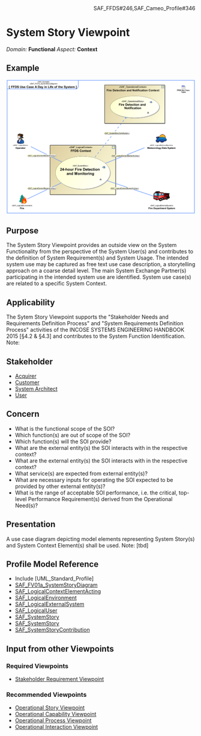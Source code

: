 <div align="right">SAF_FFDS#246,SAF_Cameo_Profile#346</div>

# System Story Viewpoint
*Domain:* **Functional** *Aspect:* **Context**
## Example
![FFDS Use Case A Day in Life of the System](../diagrams/FFDS-Use-Case-A-Day-in-Life-of-the-System.svg)
## Purpose
The System Story Viewpoint provides an outside view on the System Functionality from the perspective of the System User(s) and contributes to the definition of System Requirement(s) and System Usage. The intended system use may be captured as free text use case description, a storytelling approach on a coarse detail level. The main System Exchange Partner(s) participating in the intended system use are identified. System use case(s) are related to a specific System Context.
## Applicability
The Sytem Story Viewpoint supports the "Stakeholder Needs and Requirements Definition Process" and "System Requirements Definition Process" activities of the INCOSE SYSTEMS ENGINEERING HANDBOOK 2015 [§4.2 & §4.3] and contributes to the System Function Identification.
Note:
## Stakeholder
* [Acquirer](../stakeholders.md#Acquirer)
* [Customer](../stakeholders.md#Customer)
* [System Architect](../stakeholders.md#System-Architect)
* [User](../stakeholders.md#User)
## Concern
* What is the functional scope of the SOI?
* Which function(s) are out of scope of the SOI?
* Which function(s) will the SOI provide?
* What are the external entity(s) the SOI interacts with in the respective context?
* What are the external entity(s) the SOI interacts with in the respective context?
* What service(s) are expected from external entity(s)?
* What are necessary inputs for operating the SOI expected to be provided by other external entity(s)?
* What is the range of acceptable SOI performance, i.e. the critical, top-level Performance Requirement(s) derived from the Operational Need(s)?
## Presentation
A use case diagram depicting model elements representing System Story(s) and System Context Element(s) shall be used.
Note: [tbd]

## Profile Model Reference
* Include [UML_Standard_Profile]
* [SAF_FV01a_SystemStoryDiagram](../stereotypes.md#SAF_FV01a_SystemStoryDiagram)
* [SAF_LogicalContextElementActing](../stereotypes.md#SAF_LogicalContextElementActing)
* [SAF_LogicalEnvironment](../stereotypes.md#SAF_LogicalEnvironment)
* [SAF_LogicalExternalSystem](../stereotypes.md#SAF_LogicalExternalSystem)
* [SAF_LogicalUser](../stereotypes.md#SAF_LogicalUser)
* [SAF_SystemStory](../stereotypes.md#SAF_SystemStory)
* [SAF_SystemStory](../stereotypes.md#SAF_SystemStory)
* [SAF_SystemStoryContribution](../stereotypes.md#SAF_SystemStoryContribution)
## Input from other Viewpoints
### Required Viewpoints
* [Stakeholder Requirement Viewpoint](Stakeholder-Requirement-Viewpoint.md)
### Recommended Viewpoints
* [Operational Story Viewpoint](Operational-Story-Viewpoint.md)
* [Operational Capability Viewpoint](Operational-Capability-Viewpoint.md)
* [Operational Process Viewpoint](Operational-Process-Viewpoint.md)
* [Operational Interaction Viewpoint](Operational-Interaction-Viewpoint.md)
